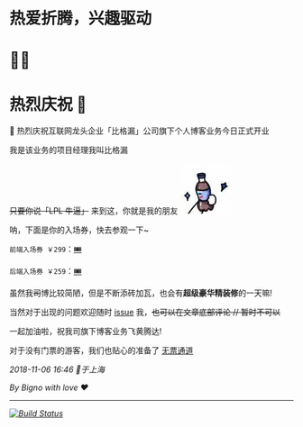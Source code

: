 <div class="align-center">
  <h1>热爱折腾，兴趣驱动</h1>
  <h1>🤟🏻</h1>
</div>

# 热烈庆祝 🎉 

🎉 热烈庆祝互联网龙头企业「比格漏」公司旗下个人博客业务今日正式开业

我是该业务的项目经理我叫比格漏

~~只要你说「LPL 牛逼」~~ 来到这，你就是我的朋友 ![干杯](./61541493496_.pic.jpg)

呐，下面是你的入场券，快去参观一下~

`前端入场券 ￥299`：[🎟](./frontEnd/)

`后端入场券 ￥259`：[🎟](./backEnd/)

虽然我~~司~~博比较简陋，但是不断添砖加瓦，也会有**超级豪华精装修**的一天嘛!

当然对于出现的问题欢迎随时 [issue](https://github.com/LBinin/Blog/issues) 我，~~也可以在文章底部评论 // 暂时不可以~~

一起加油啦，祝我司旗下博客业务飞黄腾达!

对于没有门票的游客，我们也贴心的准备了 <a href="/archives/" class="blog-btn">无票通道 <i class="iconfont icon-feiji"/></a>

2018-11-06 16:46 📍于上海

By Bigno with love ❤️

---

[![Build Status](https://travis-ci.org/LBinin/Blog.png?branch=master)](https://travis-ci.org/LBinin/Blog)
